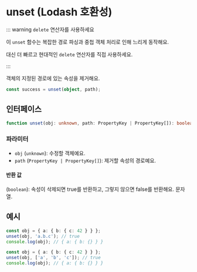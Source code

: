# unset (Lodash 호환성)

::: warning `delete` 연산자를 사용하세요

이 `unset` 함수는 복잡한 경로 파싱과 중첩 객체 처리로 인해 느리게 동작해요.

대신 더 빠르고 현대적인 `delete` 연산자를 직접 사용하세요.

:::

객체의 지정된 경로에 있는 속성을 제거해요.

```typescript
const success = unset(object, path);
```

## 인터페이스

```typescript
function unset(obj: unknown, path: PropertyKey | PropertyKey[]): boolean;
```

### 파라미터

- `obj` (`unknown`): 수정할 객체예요.
- `path` (`PropertyKey | PropertyKey[]`): 제거할 속성의 경로예요.

#### 반환 값

(`boolean`): 속성이 삭제되면 true를 반환하고, 그렇지 않으면 false를 반환해요.
문자열.

## 예시

```typescript
const obj = { a: { b: { c: 42 } } };
unset(obj, 'a.b.c'); // true
console.log(obj); // { a: { b: {} } }

const obj = { a: { b: { c: 42 } } };
unset(obj, ['a', 'b', 'c']); // true
console.log(obj); // { a: { b: {} } }
```
